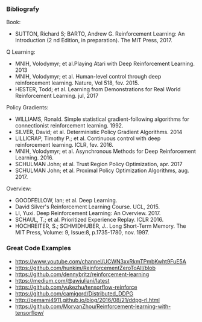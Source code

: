 ### Bibliografy

Book:  

* SUTTON, Richard S; BARTO, Andrew G. Reinforcement Learning: An Introduction (2 nd Edition, in preparation). The MIT Press, 2017.

Q Learning:  

* MNIH, Volodymyr; et al.Playing Atari with Deep Reinforcement Learning. 2013
* MNIH, Volodymyr; et al. Human-level control through deep reinforcement learning. Nature, Vol 518, fev. 2015.
* HESTER, Todd; et al. Learning from Demonstrations for Real World Reinforcement Learning. jul, 2017

Policy Gradients:  

* WILLIAMS, Ronald. Simple statistical gradient-following algorithms for connectionist reinforcement learning. 1992.
* SILVER, David; et al. Deterministic Policy Gradient Algorithms. 2014
* LILLICRAP, Timothy P.; et al. Continuous control with deep reinforcement learning. ICLR, fev. 2016.
* MNIH, Volodymyr; et al. Asynchronous Methods for Deep Reinforcement Learning. 2016.
* SCHULMAN John; et al. Trust Region Policy Optimization, apr. 2017
* SCHULMAN John; et al. Proximal Policy Optimization Algorithms, aug. 2017.

Overview:  

* GOODFELLOW, Ian; et al. Deep Learning.
* David Silver's Reinforcement Learning Course. UCL, 2015.
* LI, Yuxi. Deep Reinforcement Learning: An Overview. 2017.
* SCHAUL, T.; et al. Prioritized Experience Replay. ICLR 2016.
* HOCHREITER, S.; SCHMIDHUBER, J.. Long Short-Term Memory. The MIT Press, Volume: 9, Issue:8, p.1735-1780, nov. 1997.

### Great Code Examples

* https://www.youtube.com/channel/UCWN3xxRkmTPmbKwht9FuE5A   
* https://github.com/hunkim/ReinforcementZeroToAll/blob   
* https://github.com/dennybritz/reinforcement-learning   
* https://medium.com/@awjuliani/latest   
* https://github.com/yukezhu/tensorflow-reinforce   
* https://github.com/camigord/Distributed_DDPG   
* http://pemami4911.github.io/blog/2016/08/21/ddpg-rl.html   
* https://github.com/MorvanZhou/Reinforcement-learning-with-tensorflow/   
